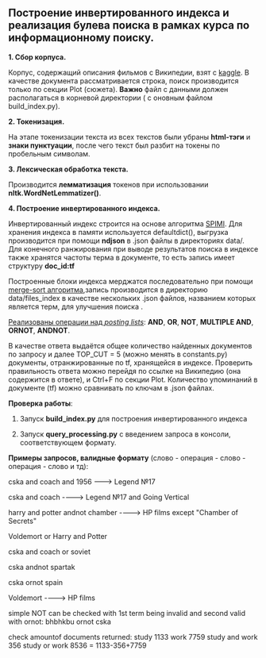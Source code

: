 ## Построение инвертированного индекса и реализация булева поиска в рамках курса по информационному поиску.


**1. Сбор корпуса.**

Корпус, содержащий описания фильмов с Википедии, взят с [kaggle](https://www.kaggle.com/jrobischon/wikipedia-movie-plots#wiki_movie_plots_deduped.csv). 
В качестве документа рассматривается строка, поиск производится только по секции Plot (сюжета). 
**Важно** файл с данными должен располагаться в корневой директории ( с оновным файлом build_index.py).

**2. Токенизация.**

На этапе токенизации текста из всех текстов были убраны **html-тэги** и **знаки пунктуации**, после чего текст был разбит на токены по пробельным символам.

**3. Лексическая обработка текста.**

Производится **лемматизация** токенов при использовании **nltk.WordNetLemmatizer()**.

**4. Построение инвертированного индекса.**

Инвертированный индекс строится на основе алгоритма [SPIMI](https://nlp.stanford.edu/IR-book/html/htmledition/single-pass-in-memory-indexing-1.html). 
Для хранения индекса в памяти используется defaultdict(), выгрузка производится при помощи **ndjson** в .json файлы в директориях data/.
Для конечного ранжирования при выводе результатов поиска в индексе также хранятся частоты терма в документе, то есть запись имеет структуру **doc_id:tf**

Построенные блоки индекса мерджатся последовательно при помощи [merge-sort алгоритма](https://nlp.stanford.edu/IR-book/html/htmledition/blocked-sort-based-indexing-1.html),запись производится в директорию data/files_index в качестве нескольких .json файлов, названием которых является терм, для улучшения поиска .

[Реализованы операции над *posting lists*](https://nlp.stanford.edu/IR-book/html/htmledition/processing-boolean-queries-1.html#sec:postingsintersection): **AND**, **OR**, **NOT**, **MULTIPLE AND**, **ORNOT**, **ANDNOT**. 

В качестве ответа выдаётся общее количество найденных документов по запросу и далее TOP_CUT = 5 (можно менять в constants.py) документы, отранжированные по tf, хранящейся в индексе.
Проверить правильность ответа можно перейдя по ссылке на Википедию (она содержится в ответе), и Ctrl+F по секции Plot. Количество упоминаний в документе (tf) можно сравнивать по ключам в .json файлах.

**Проверка работы**:

1. Запуск **build_index.py** для построения инвертированного индекса

2. Запуск **query_processing.py** с введением запроса в консоли, соответствующем формату.

**Примеры запросов, валидные формату** (слово - операция - слово - операция - слово и тд):

cska and coach and 1956 ---> Legend №17

cska and coach ----> Legend №17 and Going Vertical

harry and potter andnot chamber  ----> HP films except "Chamber of Secrets"

Voldemort or Harry and Potter

cska and coach or soviet 

cska andnot spartak

cska ornot spain

Voldemort  ----> HP films

simple NOT can be checked with 1st term being invalid and second valid with ornot:
bhbhkbu ornot cska

check amountof documents returned:
study 1133
work 7759
study and work 356
study or work 8536 = 1133-356+7759
